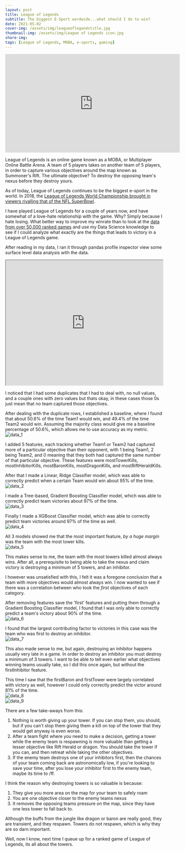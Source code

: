 ```yaml
---
layout: post
title: League of Legends
subtitle: The biggest E-Sport wordwide...what should I do to win?
date: 2021-05-02
cover-img: /assets/img/leagueoflegendstitle.jpg
thumbnail-img: /assets/img/League of Legends icon.jpg
share-img: 
tags: [League of Legends, MOBA, e-sports, gaming]
---
```


<iframe width="560" height="315" src="https://www.youtube.com/embed/BGtROJeMPeE" title="YouTube video player" frameborder="0" allow="accelerometer; autoplay; clipboard-write; encrypted-media; gyroscope; picture-in-picture" allowfullscreen></iframe>

League of Legends is an online game known as a MOBA, or Multiplayer Online Battle Arena. A team of 5 players takes on another team of 5 players, in order to capture various objectives around the map known as Summoner's Rift. The ultimate objective? To destroy the opposing team's nexus before they destroy yours.

As of today, League of Legends continues to be the biggest e-sport in the world. In 2018, the [League of Legends World Championship brought in viewers rivalling that of the NFL SuperBowl](https://dotesports.com/league-of-legends/news/league-of-legends-vs-superbowl-viewer-numbers). 

I have played League of Legends for a couple of years now, and have somewhat of a love-hate relationship with the game. Why? Simply because I hate losing. What better way to improve my winrate than to look at the [data from over 50,000 ranked games](https://www.kaggle.com/datasnaek/league-of-legends) and use my Data Science knowledge to see if I could analyze what exactly are the things that leads to victory in a League of Legends game.

After reading in my data, I ran it through pandas profile inspector view some surface level data analysis with the data.

<iframe src="https://lukehdez95.github.io/PandasProfiling.html" height="400px" width="100%"></iframe>

I noticed that I had some duplicates that I had to deal with, no null values, and a couple ones with zero values but thats okay, in these cases those 0s just mean that no team captured those objectives.

After dealing with the duplicate rows, I established a baseline, where I found that about 50.6% of the time Team1 would win, and 49.4% of the time Team2 would win. Assuming the majority class would give me a baseline percentage of 50.6%, which allows me to use accuracy as my metric.\
![data_1](/assets/img/baselineaccuracy.png)

I added 5 features, each tracking whether Team1 or Team2 had captured more of a particular objective than their opponent, with 1 being Team1, 2 being Team2, and 0 meaning that they both had captured the same number of that particular objective. These features were mostTowerKills, mostInhibitorKills, mostBaronKills, mostDragonKills, and mostRiftHeraldKills.

After that I made a Linear, Ridge Classifier model, which was able to correctly predict when a certain Team would win about 95% of the time.\
![data_2](/assets/img/rccvaccuracy.PNG)

I made a Tree-based, Gradient Boosting Classifier model, which was able to correctly predict team victories about 97% of the time.\
![data_3](/assets/img/gbc1accuracy.PNG)

Finally I made a XGBoost Classifier model, which was able to correctly predict team victories around 97% of the time as well.\
![data_4](/assets/img/xgbaccuracy.PNG)

All 3 models showed me that the most important feature, *by a huge margin* was the team with the most tower kills.\
![data_5](/assets/img/GBC-Feature-Importances.png)

This makes sense to me, the team with the most towers killed almost always wins. After all, a prerequisite to being able to take the nexus and claim victory is destroying a minimum of 5 towers, and an inhibitor.

I however was unsatisfied with this, I felt it was a foregone conclusion that a team with more objectives would almost always win. I now wanted to see if there was a correlation between who took the *first* objectives of each category.

After removing features save the 'first' features and putting them through a Gradient Boosting Classifier model, I found that I was only able to correctly predict a team's victory about 90% of the time.\
![data_6](/assets/img/gbc2accuracy.PNG)

I found that the largest contributing factor to victories in this case was the team who was first to destroy an inhibitor.\
![data_7](/assets/img/GBC2-Feature-Importances.png)

This also made sense to me, but again, destroying an inhibitor happens usually very late in a game. In order to destroy an inhibitor you must destroy a minimum of 3 towers. I want to be able to tell even earlier what objectives winning teams usually take, so I did this once again, but without the firstInhibitor feature. 

This time I saw that the firstBaron and firstTower were largely correlated with victory as well, however I could only correctly predict the victor around 81% of the time.\
![data_8](/assets/img/gbc3accuracy.PNG)\
![data_9](/assets/img/GBC3-Feature-Importances.png)

There are a few take-aways from this:
1. Nothing is worth giving up your tower. If you can stop them, you should, but if you can't stop them giving them a kill on top of the tower that they would get anyway is even worse.
2. After a team fight where you need to make a decision, getting a tower while the enemy team is respawning is more valuable than getting a lesser objective like Rift Herald or dragon. You should take the tower if you can, and then retreat while taking the other objectives.
3. If the enemy team destroys one of your inhibitors first, then the chances of your team coming back are astronomically low, if you're looking to save your time, after you lose your inhibitor first to the enemy team, maybe its time to /ff.

I think the reason why destroying towers is so valuable is because:
1. They give you more area on the map for your team to safely roam
2. You are one objective closer to the enemy teams nexus
3. It removes the opposing teams pressure on the map, since they have one less tower to fall back to.

Although the buffs from the jungle like dragon or baron are really good, they are transient, and they respawn. Towers do not respawn, which is why they are so darn important.

Well, now I know, next time I queue up for a ranked game of League of Legends, its all about the towers.
